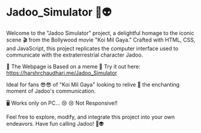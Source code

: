 # Jadoo_Simulator 🌌👽

Welcome to the "Jadoo Simulator" project, a delightful homage to the iconic scene 🎬 from the Bollywood movie "Koi Mil Gaya." 
Crafted with HTML, CSS, and JavaScript, this project replicates the computer interface used to communicate with the extraterrestrial character Jadoo.

🚀 The Webpage is Based on a meme 🤣
Try it out here: https://harshrchaudhari.me/Jadoo_Simulator

Ideal for fans 😎😎 of "Koi Mil Gaya" looking to relive 🤩 the enchanting moment of Jadoo's communication.

🖥️ Works only on PC... 😢
😢 Not Responsive!!

Feel free to explore, modify, and integrate this project into your own endeavors. Have fun calling Jadoo! 🌌👽
